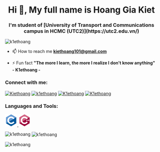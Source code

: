 <h1 align="center">Hi 👋, My full name is Hoang Gia Kiet</h1>
<h3 align="center">I'm student of [University of Transport and Communications campus in HCMC (UTC2)](https://utc2.edu.vn/)</h3>

<p align="left"> <img src="https://komarev.com/ghpvc/?username=k1ethoang&label=Profile%20views&color=0e75b6&style=flat" alt="k1ethoang" /> </p>

- 📫 How to reach me **kiethoang101@gmail.com**

- ⚡ Fun fact **"The more I learn, the more I realize I don't know anything"   - K1ethoang -**

<h3 align="left">Connect with me:</h3>
<p align="left">
<a href="https://fb.com/Kiethoang" target="blank"><img align="center" src="https://raw.githubusercontent.com/rahuldkjain/github-profile-readme-generator/master/src/images/icons/Social/facebook.svg" alt="Kiethoang" height="30" width="40" /></a>
<a href="https://instagram.com/k1ethoang" target="blank"><img align="center" src="https://raw.githubusercontent.com/rahuldkjain/github-profile-readme-generator/master/src/images/icons/Social/instagram.svg" alt="k1ethoang" height="30" width="40" /></a>
<a href="https://www.youtube.com/channel/UCK5Ey9NoSyo7PYBmM3OvjtQ" target="blank"><img align="center" src="https://raw.githubusercontent.com/rahuldkjain/github-profile-readme-generator/master/src/images/icons/Social/youtube.svg" alt="K1ethoang" height="30" width="40" /></a>
<a href="https://codeforces.com/profile/K1ethoang" target="blank"><img align="center" src="https://cdn.jsdelivr.net/npm/simple-icons@3.0.1/icons/codeforces.svg" alt="K1ethoang" height="30" width="40" /></a>
</p>

<h3 align="left">Languages and Tools:</h3>
<p align="left"> <a href="https://www.cprogramming.com/" target="_blank"> <img src="https://raw.githubusercontent.com/devicons/devicon/master/icons/c/c-original.svg" alt="c" width="40" height="40"/> </a> <a href="https://www.w3schools.com/cpp/" target="_blank"> <img src="https://raw.githubusercontent.com/devicons/devicon/master/icons/cplusplus/cplusplus-original.svg" alt="cplusplus" width="40" height="40"/> </a> </p>

<p><img align="left" src="https://github-readme-stats.vercel.app/api/top-langs?username=k1ethoang&show_icons=true&theme=dracula&locale=en&layout=compact" alt="k1ethoang" /></p>

<p>&nbsp;<img align="center" src="https://github-readme-stats.vercel.app/api?username=k1ethoang&show_icons=true&theme=dracula&locale=en" alt="k1ethoang" /></p>

<p><img align="center" src="https://github-readme-streak-stats.herokuapp.com/?user=k1ethoang&theme=dark" alt="k1ethoang" /></p>
